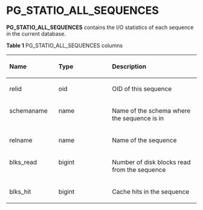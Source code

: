 # PG\_STATIO\_ALL\_SEQUENCES<a name="EN-US_TOPIC_0242385985"></a>

**PG\_STATIO\_ALL\_SEQUENCES**  contains the I/O statistics of each sequence in the current database.

**Table  1**  PG\_STATIO\_ALL\_SEQUENCES columns

<a name="en-us_topic_0237122458_en-us_topic_0059778481_tf368c1e8deb24187afabe34713fdd192"></a>
<table><thead align="left"><tr id="en-us_topic_0237122458_en-us_topic_0059778481_reafab233501c4a5da956a617795f718e"><th class="cellrowborder" valign="top" width="25.85%" id="mcps1.2.4.1.1"><p id="en-us_topic_0237122458_en-us_topic_0059778481_a4b79b383973d498cb48660b633b8b502"><a name="en-us_topic_0237122458_en-us_topic_0059778481_a4b79b383973d498cb48660b633b8b502"></a><a name="en-us_topic_0237122458_en-us_topic_0059778481_a4b79b383973d498cb48660b633b8b502"></a>Name</p>
</th>
<th class="cellrowborder" valign="top" width="28.1%" id="mcps1.2.4.1.2"><p id="en-us_topic_0237122458_en-us_topic_0059778481_a5da0cab40b984189b247a535d6bae03f"><a name="en-us_topic_0237122458_en-us_topic_0059778481_a5da0cab40b984189b247a535d6bae03f"></a><a name="en-us_topic_0237122458_en-us_topic_0059778481_a5da0cab40b984189b247a535d6bae03f"></a>Type</p>
</th>
<th class="cellrowborder" valign="top" width="46.050000000000004%" id="mcps1.2.4.1.3"><p id="en-us_topic_0237122458_en-us_topic_0059778481_ac3f6623ad362451f8db4ad5d7981a79b"><a name="en-us_topic_0237122458_en-us_topic_0059778481_ac3f6623ad362451f8db4ad5d7981a79b"></a><a name="en-us_topic_0237122458_en-us_topic_0059778481_ac3f6623ad362451f8db4ad5d7981a79b"></a>Description</p>
</th>
</tr>
</thead>
<tbody><tr id="en-us_topic_0237122458_en-us_topic_0059778481_r8864fd62b2ea4acc97047da444aeca86"><td class="cellrowborder" valign="top" width="25.85%" headers="mcps1.2.4.1.1 "><p id="en-us_topic_0237122458_en-us_topic_0059778481_addfda124a45849dd98a273944536cca5"><a name="en-us_topic_0237122458_en-us_topic_0059778481_addfda124a45849dd98a273944536cca5"></a><a name="en-us_topic_0237122458_en-us_topic_0059778481_addfda124a45849dd98a273944536cca5"></a>relid</p>
</td>
<td class="cellrowborder" valign="top" width="28.1%" headers="mcps1.2.4.1.2 "><p id="en-us_topic_0237122458_en-us_topic_0059778481_a9b086cbb774a46788fd1ec81c1ccc123"><a name="en-us_topic_0237122458_en-us_topic_0059778481_a9b086cbb774a46788fd1ec81c1ccc123"></a><a name="en-us_topic_0237122458_en-us_topic_0059778481_a9b086cbb774a46788fd1ec81c1ccc123"></a>oid</p>
</td>
<td class="cellrowborder" valign="top" width="46.050000000000004%" headers="mcps1.2.4.1.3 "><p id="en-us_topic_0237122458_en-us_topic_0059778481_a6b8198420fa841e29b0ad454a6271d8f"><a name="en-us_topic_0237122458_en-us_topic_0059778481_a6b8198420fa841e29b0ad454a6271d8f"></a><a name="en-us_topic_0237122458_en-us_topic_0059778481_a6b8198420fa841e29b0ad454a6271d8f"></a>OID of this sequence</p>
</td>
</tr>
<tr id="en-us_topic_0237122458_en-us_topic_0059778481_r3bbdf385f611422dbfc30446ecd49669"><td class="cellrowborder" valign="top" width="25.85%" headers="mcps1.2.4.1.1 "><p id="en-us_topic_0237122458_en-us_topic_0059778481_a0fd9d70f63ab445fa86d1fd719e5ee7f"><a name="en-us_topic_0237122458_en-us_topic_0059778481_a0fd9d70f63ab445fa86d1fd719e5ee7f"></a><a name="en-us_topic_0237122458_en-us_topic_0059778481_a0fd9d70f63ab445fa86d1fd719e5ee7f"></a>schemaname</p>
</td>
<td class="cellrowborder" valign="top" width="28.1%" headers="mcps1.2.4.1.2 "><p id="en-us_topic_0237122458_en-us_topic_0059778481_af429a462269a4280876bce61abe24afa"><a name="en-us_topic_0237122458_en-us_topic_0059778481_af429a462269a4280876bce61abe24afa"></a><a name="en-us_topic_0237122458_en-us_topic_0059778481_af429a462269a4280876bce61abe24afa"></a>name</p>
</td>
<td class="cellrowborder" valign="top" width="46.050000000000004%" headers="mcps1.2.4.1.3 "><p id="en-us_topic_0237122458_en-us_topic_0059778481_aa167ff5289c547aa8b2ed7f1d968911c"><a name="en-us_topic_0237122458_en-us_topic_0059778481_aa167ff5289c547aa8b2ed7f1d968911c"></a><a name="en-us_topic_0237122458_en-us_topic_0059778481_aa167ff5289c547aa8b2ed7f1d968911c"></a>Name of the schema where the sequence is in</p>
</td>
</tr>
<tr id="en-us_topic_0237122458_en-us_topic_0059778481_r51cfc9decf924cbdb16d92dcdfe23ec4"><td class="cellrowborder" valign="top" width="25.85%" headers="mcps1.2.4.1.1 "><p id="en-us_topic_0237122458_en-us_topic_0059778481_a67d9247715d04bafb10b34bb098fa804"><a name="en-us_topic_0237122458_en-us_topic_0059778481_a67d9247715d04bafb10b34bb098fa804"></a><a name="en-us_topic_0237122458_en-us_topic_0059778481_a67d9247715d04bafb10b34bb098fa804"></a>relname</p>
</td>
<td class="cellrowborder" valign="top" width="28.1%" headers="mcps1.2.4.1.2 "><p id="en-us_topic_0237122458_en-us_topic_0059778481_a87c6250671b643c1af8782d6cff3bc29"><a name="en-us_topic_0237122458_en-us_topic_0059778481_a87c6250671b643c1af8782d6cff3bc29"></a><a name="en-us_topic_0237122458_en-us_topic_0059778481_a87c6250671b643c1af8782d6cff3bc29"></a>name</p>
</td>
<td class="cellrowborder" valign="top" width="46.050000000000004%" headers="mcps1.2.4.1.3 "><p id="en-us_topic_0237122458_en-us_topic_0059778481_a656d902ddb4a43a3b5b3792894eb28a1"><a name="en-us_topic_0237122458_en-us_topic_0059778481_a656d902ddb4a43a3b5b3792894eb28a1"></a><a name="en-us_topic_0237122458_en-us_topic_0059778481_a656d902ddb4a43a3b5b3792894eb28a1"></a>Name of the sequence</p>
</td>
</tr>
<tr id="en-us_topic_0237122458_en-us_topic_0059778481_r747f47065fa64248a8c8e8da21b591df"><td class="cellrowborder" valign="top" width="25.85%" headers="mcps1.2.4.1.1 "><p id="en-us_topic_0237122458_en-us_topic_0059778481_a6b415877824541189f14d05b72be8692"><a name="en-us_topic_0237122458_en-us_topic_0059778481_a6b415877824541189f14d05b72be8692"></a><a name="en-us_topic_0237122458_en-us_topic_0059778481_a6b415877824541189f14d05b72be8692"></a>blks_read</p>
</td>
<td class="cellrowborder" valign="top" width="28.1%" headers="mcps1.2.4.1.2 "><p id="en-us_topic_0237122458_en-us_topic_0059778481_a25476d0641c7414b8ea3567d8a6163f2"><a name="en-us_topic_0237122458_en-us_topic_0059778481_a25476d0641c7414b8ea3567d8a6163f2"></a><a name="en-us_topic_0237122458_en-us_topic_0059778481_a25476d0641c7414b8ea3567d8a6163f2"></a>bigint</p>
</td>
<td class="cellrowborder" valign="top" width="46.050000000000004%" headers="mcps1.2.4.1.3 "><p id="en-us_topic_0237122458_en-us_topic_0059778481_a086311cbb14445158581ef6524a990a5"><a name="en-us_topic_0237122458_en-us_topic_0059778481_a086311cbb14445158581ef6524a990a5"></a><a name="en-us_topic_0237122458_en-us_topic_0059778481_a086311cbb14445158581ef6524a990a5"></a>Number of disk blocks read from the sequence</p>
</td>
</tr>
<tr id="en-us_topic_0237122458_en-us_topic_0059778481_ra4f01c42a4804441ac9b69ecdd4e511b"><td class="cellrowborder" valign="top" width="25.85%" headers="mcps1.2.4.1.1 "><p id="en-us_topic_0237122458_en-us_topic_0059778481_a39131912794849df97986039f8497597"><a name="en-us_topic_0237122458_en-us_topic_0059778481_a39131912794849df97986039f8497597"></a><a name="en-us_topic_0237122458_en-us_topic_0059778481_a39131912794849df97986039f8497597"></a>blks_hit</p>
</td>
<td class="cellrowborder" valign="top" width="28.1%" headers="mcps1.2.4.1.2 "><p id="en-us_topic_0237122458_en-us_topic_0059778481_a16231f07dbbf4d1c88e710c175001936"><a name="en-us_topic_0237122458_en-us_topic_0059778481_a16231f07dbbf4d1c88e710c175001936"></a><a name="en-us_topic_0237122458_en-us_topic_0059778481_a16231f07dbbf4d1c88e710c175001936"></a>bigint</p>
</td>
<td class="cellrowborder" valign="top" width="46.050000000000004%" headers="mcps1.2.4.1.3 "><p id="en-us_topic_0237122458_en-us_topic_0059778481_acd13b7e6cc804b418d160a2a34b5af30"><a name="en-us_topic_0237122458_en-us_topic_0059778481_acd13b7e6cc804b418d160a2a34b5af30"></a><a name="en-us_topic_0237122458_en-us_topic_0059778481_acd13b7e6cc804b418d160a2a34b5af30"></a>Cache hits in the sequence</p>
</td>
</tr>
</tbody>
</table>

